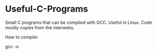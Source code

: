 # Useful-C-Programs

Small C programs that can be compiled with GCC. Useful in Linux. Code mostly copies from the interwebs.

How to compile:

gcc <cfile> -o <output binary>
